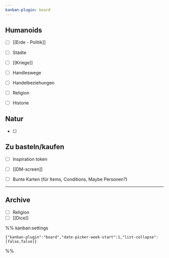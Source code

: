 ```yaml
---
kanban-plugin: board
---
```


## Humanoids

- [ ] [[Erde - Politik]]
- [ ] Städte
- [ ] [[Kriege]]
- [ ] Handleswege
- [ ] Handelbeziehungen
- [ ] Religion
- [ ] Historie


## Natur

- [ ] 


## Zu basteln/kaufen

- [ ] Inspiration token
- [ ] [[DM-screen]]
- [ ] Bunte Karten (für Items, Conditions, Maybe Personen?)


***

## Archive

- [ ] Religion
- [ ] [[Dice]]

%% kanban:settings
```
{"kanban-plugin":"board","date-picker-week-start":1,"list-collapse":[false,false]}
```
%%